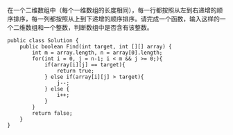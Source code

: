 在一个二维数组中（每个一维数组的长度相同），每一行都按照从左到右递增的顺序排序，每一列都按照从上到下递增的顺序排序。请完成一个函数，输入这样的一个二维数组和一个整数，判断数组中是否含有该整数。
```
public class Solution {
    public boolean Find(int target, int [][] array) {
        int m = array.length, n = array[0].length;
        for(int i = 0, j = n-1; i < m && j >= 0;){
            if(array[i][j] == target){
                return true;
            } else if(array[i][j] > target){
                j--;
            } else {
                i++;
            }
        }
        return false;
    }
}

```
